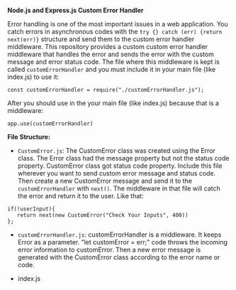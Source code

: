 **Node.js and Express.js Custom Error Handler**

Error handling is one of the most important issues in a web application. You catch errors in asynchronous codes with the `try {} catch (err) {return next(err)}` structure and send them to the custom error handler middleware. This repository provides a custom custom error handler middleware that handles the error and sends the error with the custom message and error status code. The file where this middleware is kept is called `customErrorHandler` and you must include it in your main file (like index.js) to use it:

`const customErrorHandler = require("./customErrorHandler.js");`

After you should use in the your main file (like index.js) because that is a middleware:

`app.use(customErrorHandler)`

**File Structure:**

+ `CustomError.js`: The CustomError class was created using the Error class. The Error class had the message property but not the status code property. CustomError class got status code property. Include this file wherever you want to send custom error message and status code. Then create a new CustomError message and send it 
to the `customErrorHandler` with `next()`. The middleware in that file will catch the error and return it to the user. Like that:

```
if(!userInput){
   return next(new CustomError("Check Your Inputs", 400))
};
```

+ `customErrorHandler.js`: customErrorHandler is a middleware. It keeps Error as a parameter. "let customError = err;" code throws the incoming error information to customError. Then a new error message is generated with the CustomError class according to the error name or code. 

+ index.js

